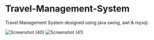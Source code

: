# Travel-Management-System
Travel Management System designed using java swing, awt &amp; mysql.

![Screenshot (40)](https://user-images.githubusercontent.com/82214263/124360823-7ba3fc80-dc49-11eb-8431-ca00e0f76162.png)
![Screenshot (41)](https://user-images.githubusercontent.com/82214263/124360827-852d6480-dc49-11eb-8375-c2005ae6fce4.png)


